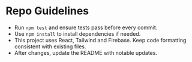 # Repo Guidelines

- Run `npm test` and ensure tests pass before every commit.
- Use `npm install` to install dependencies if needed.
- This project uses React, Tailwind and Firebase. Keep code formatting consistent with existing files.
- After changes, update the README with notable updates.
